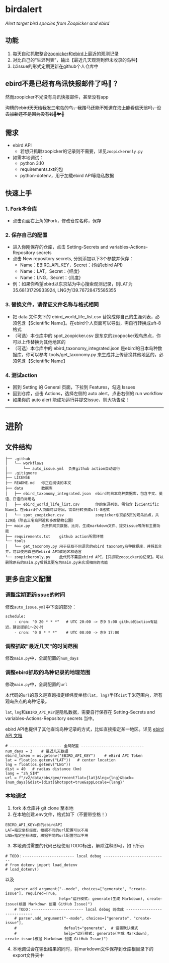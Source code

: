 # birdalert

_Alert target bird species from Zoopicker and ebird_

## 功能
1. 每天自动抓取整合[zoopicker](https://zoopicker.com/)和[ebird](https://ebird.org/home)上最近的观测记录
2. 对比自己的“生涯列表”，输出【最近几天观测到但未收录的鸟种】
3. 以issue的形式定期更新在github个人仓库中

## ebird不是已经有鸟讯快报邮件了吗🤔？
然而zoopicker不光没有鸟讯快报邮件，甚至没有app

~~沟槽的ebird天天给我发三宅岛的鸟，我踏马还能不知道在海上能看信天翁吗，没去加新还不是因为没有钱👊🐦🔥~~

## 需求
- ebird API
  - 若想只抓取zoopicker的记录则不需要，详见`zoopickeronly.py`
- 如需本地调试：
  - python 3.10
  - requirements.txt的包
  - python-dotenv，用于加载ebird API等隐私数据

## 快速上手
### 1. Fork本仓库
  - 点击页面右上角的Fork，修改仓库名称，保存
### 2. 保存自己的配置
  - 进入你刚保存的仓库，点击 Setting-Secrets and variables-Actions-Repository secrets
  - 点击 New repository secrets, 分别添加以下3个参数并保存：
    - Name：EBIRD_API_KEY，Secret：{你的ebird API}
    - Name：LAT，Secret：{经度}
    - Name：LNG，Secret：{纬度}
  - 例：如果你希望ebird以东京站为中心搜索观测记录，则LAT为35.68131729933924, LNG为139.76728475585355
### 3. 替换文件，请保证文件名称与格式相同
  - 把 data 文件夹下的 ebird_world_life_list.csv 替换成你自己的生涯列表，必须包含【Scientific Name】。在ebird个人页面可以导出，需自行转换成uft-8格式
  - （可选）本仓库中的 spot_zoopicker.csv 是东京的zoopocker观鸟热点，你可以上传替换为其他地区的
  - （可选）本仓库中的 ebird_taxonomy_integrated.json 是ebird的日本鸟种数据库，你可以参考 tools/get_taxonomy.py 来生成并上传替换其他地区的，必须包含【Scientific Name】
### 4. 测试action
  - 回到 Setting 的 General 页面，下拉到 Features，勾选 Issues
  - 回到仓库，点击 Actions，选择左侧的 auto alert，点击右侧的 run workflow
  - 如果你的 auto alert 能成功运行并提交issue，则大功告成！
---

# 进阶

## 文件结构
```
├── .github
│   └── workflows
│       └── auto_issue.yml  负责github action自动运行
├── .gitignore
├── LICENSE
├── README.md   你正在阅读的本文
├── data        数据库
│   ├── ebird_taxonomy_integrated.json  ebird的日本鸟种数据库，包含中文、英语、日语的常用名
│   ├── ebird_world_life_list.csv       你的生涯列表，需包含【Scientific Name】。在ebird个人页面可以导出，需自行转换成uft-8格式
│   └── spot_zoopicker.csv              zoopicker东京前5页的观鸟热点，共129处（除去三宅岛附近和多摩動物公園）
├── main.py     负责抓网页数据、比对、生成markdown文件、提交issue等所有主要功能
├── requirements.txt    github action所需环境
└── tools
│   └── get_taxonomy.py 用于获取不同语言的ebird taxonomy鸟种数据库，并将其合并。可以使用自己的ebird API改地区和语言
└── zoopickeronly.py    此代码不需要ebird API，【只抓取zoopicker的记录】。可以删除原有的main.py后将其更名为main.py来实现相同的功能
```



## 更多自定义配置
### 调整定期更新issue的时间
修改`auto_issue.yml`中下面的部分： 
```
schedule:
    - cron: "0 20 * * *"   # UTC 20:00 -> 东9 5:00 github的action有延迟，建议提前1～2小时
    - cron: "0 8 * * *"    # UTC 08:00 -> 东9 17:00
```
### 调整抓取"最近几天"的时间范围
修改`main.py`中，全局配置的`num_days`
### 调整ebird抓取的鸟种记录的地理范围
修改`main.py`中，全局配置的`url`

本代码的`url`的意义是查询指定经纬度坐标`(lat, lng)`半径`dist`千米范围内，所有观鸟热点的鸟种记录。

`lat`, `lng`和`EBIRD_API_KEY`是隐私数据，需要自行保存在 Setting-Secrets and variables-Actions-Repository secrets 当中。

ebird API也提供了其他查询鸟种记录的方式，比如直接指定某一地区。详见 [ebird API 文档](https://documenter.getpostman.com/view/664302/S1ENwy59)
```
# ----------------------- 全局配置 ----------------------------
num_days = 3    # 最近几天数据
ebird_token = os.getenv("EBIRD_API_KEY")    # eBird API Token
lat = float(os.getenv("LAT"))   # center location
lng = float(os.getenv("LNG"))
dist = 40   # radius distance (km)
lang = "zh_SIM"
url = f"/v2/data/obs/geo/recent?lat={lat}&lng={lng}&back={num_days}&dist={dist}&hotspot=true&sppLocale={lang}"
```
### 本地调试
1. fork 本仓库并 git clone 至本地
2. 在本地创建.env文件，格式如下（不要带空格！）
```
EBIRD_API_KEY=你的ebirdAPI
LAT=指定坐标经度，根据不同的url配置可以不用
LNG=指定坐标纬度，根据不同的url配置可以不用
```
3. 本地调试需要的代码已经使用TODO标出，解除注释即可，如下所示
```
# TODO：----------------------- local debug ----------------------------
# from dotenv import load_dotenv
# load_dotenv()
```
以及
```
    parser.add_argument("--mode", choices=["generate", "create-issue"], required=True,
                        help="运行模式: generate(生成 Markdown), create-issue(根据 Markdown 创建 GitHub Issue)")
    # TODO：----------------------- local debug 则改成 ----------------------------
    # parser.add_argument("--mode", choices=["generate", "create-issue"],
    #                     default="generate",  # 设置默认模式
    #                     help="运行模式: generate(生成 Markdown), create-issue(根据 Markdown 创建 GitHub Issue)")
```
4. 本地调试会在输出结果的同时，将markdown文件保存到仓库根目录下的export文件夹中